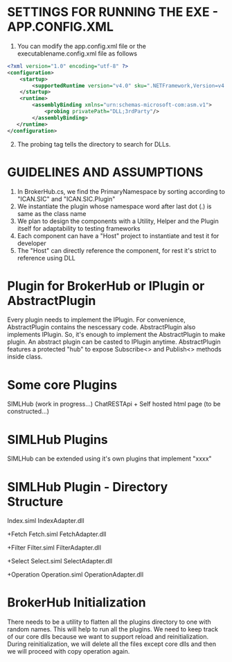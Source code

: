 # SETTINGS FOR RUNNING THE EXE - APP.CONFIG.XML

1. You can modify the app.config.xml file or the executablename.config.xml file as follows

```xml
<?xml version="1.0" encoding="utf-8" ?>
<configuration>
    <startup> 
        <supportedRuntime version="v4.0" sku=".NETFramework,Version=v4.5" />
    </startup>
	<runtime>  
		<assemblyBinding xmlns="urn:schemas-microsoft-com:asm.v1">  
			<probing privatePath="DLL;3rdParty"/>  
		</assemblyBinding>  
   </runtime>
</configuration>
```

2. The probing tag tells the directory to search for DLLs.




# GUIDELINES AND ASSUMPTIONS

1. In BrokerHub.cs, we find the PrimaryNamespace by sorting according to "ICAN.SIC" and "ICAN.SIC.Plugin"
2. We instantiate the plugin whose namespace word after last dot (.) is same as the class name
3. We plan to design the components with a Utility, Helper and the Plugin itself for adaptability to testing frameworks
4. Each component can have a "Host" project to instantiate and test it for developer
5. The "Host" can directly reference the component, for rest it's strict to reference using DLL



# Plugin for BrokerHub or IPlugin or AbstractPlugin

Every plugin needs to implement the IPlugin. For convenience, AbstractPlugin contains the nescessary code.
AbstractPlugin also implements IPlugin. So, it's enough to implement the AbstractPlugin to make plugin.
An abstract plugin can be casted to IPlugin anytime.
AbstractPlugin features a protected "hub" to expose Subscribe<> and Publish<> methods inside class.


# Some core Plugins

SIMLHub (work in progress...)
ChatRESTApi + Self hosted html page (to be constructed...)


# SIMLHub Plugins

SIMLHub can be extended using it's own plugins that implement "xxxx"


# SIMLHub Plugin - Directory Structure

Index.siml
IndexAdapter.dll

+Fetch
    Fetch.siml
    FetchAdapter.dll

+Filter
    Filter.siml
    FilterAdapter.dll

+Select
    Select.siml
    SelectAdapter.dll

+Operation
    Operation.siml
    OperationAdapter.dll


# BrokerHub Initialization

There needs to be a utility to flatten all the plugins directory to one with random names.
This will help to run all the plugins.
We need to keep track of our core dlls because we want to support reload and reinitialization.
During reinitialization, we will delete all the files except core dlls and then
we will proceed with copy operation again.
